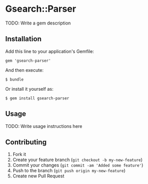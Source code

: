 # Gsearch::Parser

TODO: Write a gem description

## Installation

Add this line to your application's Gemfile:

    gem 'gsearch-parser'

And then execute:

    $ bundle

Or install it yourself as:

    $ gem install gsearch-parser

## Usage

TODO: Write usage instructions here

## Contributing

1. Fork it
2. Create your feature branch (`git checkout -b my-new-feature`)
3. Commit your changes (`git commit -am 'Added some feature'`)
4. Push to the branch (`git push origin my-new-feature`)
5. Create new Pull Request
